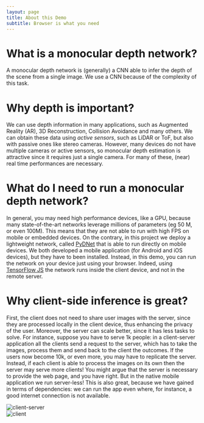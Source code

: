 ```yaml
---
layout: page
title: About this Demo
subtitle: Browser is what you need
---
```


# What is a monocular depth network?

A monocular depth network is (generally) a CNN able to infer 
the depth of the scene from a single image. We use a CNN because of the
complexity of this task.

# Why depth is important?
We can use depth information in many applications, such as Augmented Reality (AR),
3D Reconstruction, Collision Avoidance and many others.
We can obtain these data using *active sensors*, such as LiDAR or ToF, but also with passive ones like
stereo cameras. However, many devices do not have multiple cameras or active sensors, so monocular depth estimation
is attractive since it requires just a single camera. For many of these, (near) real time performances are necessary.

# What do I need to run a monocular depth network?
In general, you may need high performance devices, like a GPU, because many state-of-the-art networks
leverage millions of parameters (eg 50 M, or even 100M). This means that they are not able to run with high FPS
on mobile or embedded devices. On the contrary, in this project we deploy a lightweight network, called [PyDNet](https://arxiv.org/pdf/1806.11430.pdf)
that is able to run directly on mobile devices.
We both developed a mobile application (for Android and iOS devices), but they have to been installed. Instead, in this demo, you can run the network on your device just using your
browser. Indeed, using [TensorFlow JS](https://www.tensorflow.org/js) the network runs inside the client device, and not in the remote server.

# Why client-side inference is great?
First, the client does not need to share user images with the server, since they are processed locally in the client device, thus enhancing the privacy of the user.
Moreover, the server can scale better, since it has less tasks to solve.
For instance, suppose you have to serve 1k people: in a client-server application all the clients send a request to the server, which has to take the images, process them and send back to the client
the outcomes. If the users now become 10k, or even more, you may have to replicate the server. Instead, if each client is able to process the images on its own
then the server may serve more clients!
You might argue that the server is necessary to provide the web page, and you have right. But
in the native mobile application we run server-less! This is also great, because we have gained in terms of dependencies: we can run the app even where, for instance, a good internet connection is not
available.

<div class="container">
  <div class="row">
    <div class="col-md-6 col-sm-12">
      <img src="{{site.baseurl}}/assets/img/client-server.png" alt="client-server">
    </div>
    <div class="col-md-6 col-sm-12">
    <img src="{{site.baseurl}}/assets/img/client.png" alt="client"> 
  </div>
